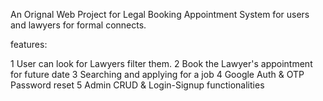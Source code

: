 An Orignal Web Project for Legal Booking Appointment System for users and lawyers for formal connects.

features:

1 User can look for Lawyers filter them.
2 Book the Lawyer's appointment for future date
3 Searching and applying for a job
4 Google Auth & OTP Password reset
5 Admin CRUD & Login-Signup functionalities